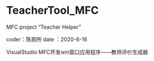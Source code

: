 # TeacherTool_MFC
MFC project “Teacher Helper”

coder：陈厕所
date ：2020-6-16

VisualStudio MFC开发win窗口应用程序——教师评价生成器
